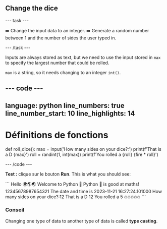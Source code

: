 <h2 class="c-project-heading--task">Change the dice</h2>

\--- task ---

➡️ Change the input data to an integer.
➡️ Generate a random number between 1 and the number of sides the user typed in.

\--- /task ---

Inputs are always stored as text, but we need to use the input stored in `max` to specify the largest number that could be rolled.

`max` is a string, so it needs changing to an integer `int()`.

## --- code ---

language: python
line_numbers: true
line_number_start: 10
line_highlights: 14
--------------------------------------------------------

# Définitions de fonctions

def roll_dice():
max = input('How many sides on your dice?:')
print(f'That is a D {max}')
roll = randint(1, int(max))
print(f'You rolled a {roll} {fire \* roll}')

\--- /code ---

**Test :** clique sur le bouton **Run**.
This is what you should see:

<div class="c-project-output">
```
Hello 🌍🌎🌏
Welcome to Python 🐍
Python 🐍 is good at maths!
12345678987654321
The date and time is 2023-11-21 16:27:24.101000
How many sides on your dice?:12
That is a D 12
You rolled a 5 🔥🔥🔥🔥🔥
```
</div>

<div class="c-project-callout c-project-callout--tip">

### Conseil

Changing one type of data to another type of data is called **type casting**.

</div>
